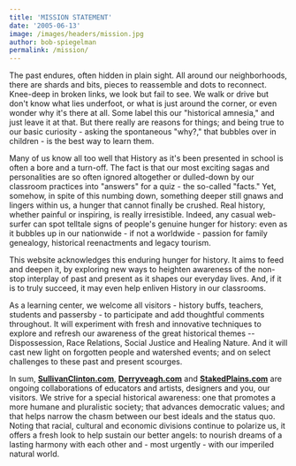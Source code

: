 ```yaml
---
title: 'MISSION STATEMENT'
date: '2005-06-13'
image: /images/headers/mission.jpg
author: bob-spiegelman
permalink: /mission/
---
```

The past endures, often hidden in plain sight. All around our neighborhoods, there are shards and bits, pieces to reassemble and dots to reconnect. Knee-deep in broken links, we look but fail to see. We walk or drive but don't know what lies underfoot, or what is just around the corner, or even wonder why it's there at all. Some label this our "historical amnesia," and just leave it at that. But there really are reasons for things; and being true to our basic curiosity - asking the spontaneous "why?," that bubbles over in children - is the best way to learn them.

Many of us know all too well that History as it's been presented in school is often a bore and a turn-off. The fact is that our most exciting sagas and personalities are so often ignored altogether or dulled-down by our classroom practices into "answers" for a quiz - the so-called "facts." Yet, somehow, in spite of this numbing down, something deeper still gnaws and lingers within us, a hunger that cannot finally be crushed. Real history, whether painful or inspiring, is really irresistible. Indeed, any casual web-surfer can spot telltale signs of people's genuine hunger for history: even as it bubbles up in our nationwide - if not a worldwide - passion for family genealogy, historical reenactments and legacy tourism.

This website acknowledges this enduring hunger for history. It aims to feed and deepen it, by exploring new ways to heighten awareness of the non-stop interplay of past and present as it shapes our everyday lives. And, if it is to truly succeed, it may even help enliven History in our classrooms.

As a learning center, we welcome all visitors - history buffs, teachers, students and passersby - to participate and add thoughtful comments throughout. It will experiment with fresh and innovative techniques to explore and refresh our awareness of the great historical themes -- Dispossession, Race Relations, Social Justice and Healing Nature. And it will cast new light on forgotten people and watershed events; and on select challenges to these past and present scourges.

In sum, [**SullivanClinton.com**](/), **[Derryveagh.com](http://Derryveagh.com "Derryveagh.com")** and **[StakedPlains.com](http://StakedPlains.com "StakedPlains.com")** are ongoing collaborations of educators and artists, designers and you, our visitors. We strive for a special historical awareness: one that promotes a more humane and pluralistic society; that advances democratic values; and that helps narrow the chasm between our best ideals and the status quo. Noting that racial, cultural and economic divisions continue to polarize us, it offers a fresh look to help sustain our better angels: to nourish dreams of a lasting harmony with each other and - most urgently - with our imperiled natural world.

